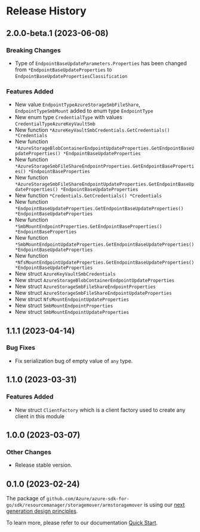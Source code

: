 # Release History

## 2.0.0-beta.1 (2023-06-08)
### Breaking Changes

- Type of `EndpointBaseUpdateParameters.Properties` has been changed from `*EndpointBaseUpdateProperties` to `EndpointBaseUpdatePropertiesClassification`

### Features Added

- New value `EndpointTypeAzureStorageSmbFileShare`, `EndpointTypeSmbMount` added to enum type `EndpointType`
- New enum type `CredentialType` with values `CredentialTypeAzureKeyVaultSmb`
- New function `*AzureKeyVaultSmbCredentials.GetCredentials() *Credentials`
- New function `*AzureStorageBlobContainerEndpointUpdateProperties.GetEndpointBaseUpdateProperties() *EndpointBaseUpdateProperties`
- New function `*AzureStorageSmbFileShareEndpointProperties.GetEndpointBaseProperties() *EndpointBaseProperties`
- New function `*AzureStorageSmbFileShareEndpointUpdateProperties.GetEndpointBaseUpdateProperties() *EndpointBaseUpdateProperties`
- New function `*Credentials.GetCredentials() *Credentials`
- New function `*EndpointBaseUpdateProperties.GetEndpointBaseUpdateProperties() *EndpointBaseUpdateProperties`
- New function `*SmbMountEndpointProperties.GetEndpointBaseProperties() *EndpointBaseProperties`
- New function `*SmbMountEndpointUpdateProperties.GetEndpointBaseUpdateProperties() *EndpointBaseUpdateProperties`
- New function `*NfsMountEndpointUpdateProperties.GetEndpointBaseUpdateProperties() *EndpointBaseUpdateProperties`
- New struct `AzureKeyVaultSmbCredentials`
- New struct `AzureStorageBlobContainerEndpointUpdateProperties`
- New struct `AzureStorageSmbFileShareEndpointProperties`
- New struct `AzureStorageSmbFileShareEndpointUpdateProperties`
- New struct `NfsMountEndpointUpdateProperties`
- New struct `SmbMountEndpointProperties`
- New struct `SmbMountEndpointUpdateProperties`


## 1.1.1 (2023-04-14)
### Bug Fixes

- Fix serialization bug of empty value of `any` type.


## 1.1.0 (2023-03-31)
### Features Added

- New struct `ClientFactory` which is a client factory used to create any client in this module


## 1.0.0 (2023-03-07)
### Other Changes

- Release stable version.

## 0.1.0 (2023-02-24)

The package of `github.com/Azure/azure-sdk-for-go/sdk/resourcemanager/storagemover/armstoragemover` is using our [next generation design principles](https://azure.github.io/azure-sdk/general_introduction.html).

To learn more, please refer to our documentation [Quick Start](https://aka.ms/azsdk/go/mgmt).